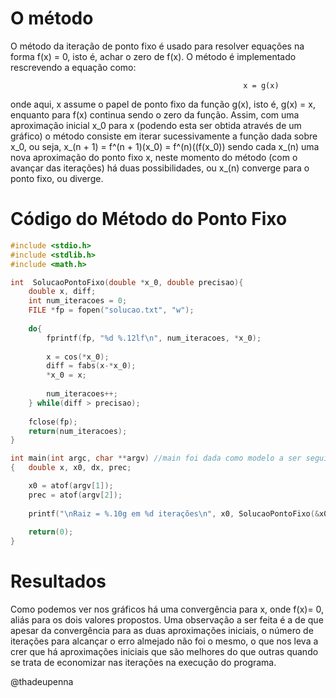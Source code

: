 # O método
O método da iteração de ponto fixo é usado para resolver equações na forma f(x) = 0, isto é, achar o zero de f(x). O método é implementado rescrevendo a equação como:

                                                        x = g(x)
onde aqui, x assume o papel de ponto fixo da função g(x), isto é, g(x) = x, enquanto para f(x) continua sendo o zero da função. Assim, com uma aproximação inicial x_0 para x (podendo esta ser obtida através de um gráfico) o método consiste em iterar sucessivamente a função dada sobre x_0, ou seja, x_(n + 1) = f^(n + 1)(x_0) = f^(n)((f(x_0)) sendo cada x_(n) uma nova aproximação do ponto fixo x, neste momento do método (com o avançar das iterações) há duas possibilidades, ou x_(n) converge para o ponto fixo, ou diverge.

# Código do Método do Ponto Fixo

```C
#include <stdio.h>
#include <stdlib.h>
#include <math.h>

int  SolucaoPontoFixo(double *x_0, double precisao){	
	double x, diff;
	int num_iteracoes = 0;
	FILE *fp = fopen("solucao.txt", "w");
	
	do{
		fprintf(fp, "%d %.12lf\n", num_iteracoes, *x_0);
			
		x = cos(*x_0);
		diff = fabs(x-*x_0);
		*x_0 = x;
		
		num_iteracoes++;
	} while(diff > precisao);
	
	fclose(fp);
	return(num_iteracoes);
}

int main(int argc, char **argv) //main foi dada como modelo a ser seguido pelo professor
{	double x, x0, dx, prec;

	x0 = atof(argv[1]);
	prec = atof(argv[2]);
	
	printf("\nRaiz = %.10g em %d iterações\n", x0, SolucaoPontoFixo(&x0, prec));
	
	return(0);	
}
```
# Resultados

Como podemos ver nos gráficos há uma convergência para x, onde f(x)= 0, aliás para os dois valores propostos. Uma observação a ser feita é a de que apesar da convergência para as duas aproximações iniciais, o número de iterações para alcançar o erro almejado não foi o mesmo, o que nos leva a crer que há aproximações iniciais que são melhores do que outras quando se trata de economizar nas iterações na execução do programa. 

@thadeupenna
